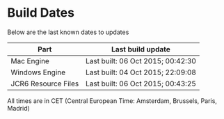 # Build Dates

Below are the last known dates to updates

Part | Last build update
-----|-----
Mac Engine | Last built: 06 Oct 2015; 00:42:30
Windows Engine | Last built: 04 Oct 2015; 22:09:08
JCR6 Resource Files | Last built: 06 Oct 2015; 00:43:25
All times are in CET (Central European Time: Amsterdam, Brussels, Paris, Madrid)



